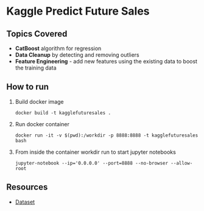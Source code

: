 # Kaggle Predict Future Sales

## Topics Covered
- **CatBoost** algorithm for regression
- **Data Cleanup** by detecting and removing outliers
- **Feature Engineering** - add new features using the existing data to boost the training data
## How to run
1. Build docker image
   
   `docker build -t kagglefuturesales .`
2.  Run docker container

    `docker run -it -v $(pwd):/workdir -p 8888:8888 -t kagglefuturesales bash`
3.  From inside the container workdir run to start jupyter notebooks

    `jupyter-notebook --ip='0.0.0.0' --port=8888 --no-browser --allow-root`

## Resources
- [Dataset](https://www.kaggle.com/c/8587/download-all)
